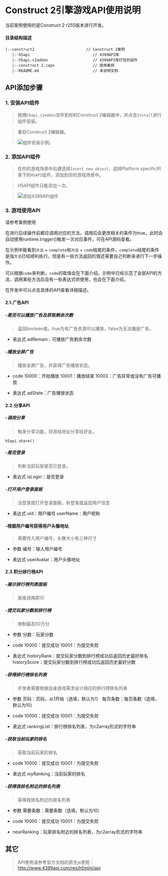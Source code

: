 # Construct 2引擎游戏API使用说明

当前案例使用的是Construct 2 r255版本进行开发。

#### 目录结构描述

	|--construct2                       // Construct 2案例
	   |--h5api                            // 4399API库
	   |--h5api.c2addon                    // 4399API库打包的组件
	   |--construct 2.capx     			   // 使用案例
	   |--README.md                        // 本说明文档

## API添加步骤

### 1. 安装API组件

> 拖拽`h5api.c2addon`文件到你的Construct 2编辑器中，并点击`Install`进行组件安装。

> 重启Construct 2编辑器。

> ![组件安装示例。](https://i.imgur.com/gb4xKFQ.jpg)

### 2. 添加API组件

> 在你的游戏场景中右键选择`Insert new object`，选择Platform specific列表下的`H5API`组件，添加到你的游戏场景中。

> H5API组件只能添加一次。

>![添加4399API组件](https://i.imgur.com/1FHkmWX.png)

### 3. 游戏使用API

请参考案例使用

在进行后续操作前都应调用对应的方法，调用后会更改相关的条件为true，此时会自动使用runtime.trigger()触发一次对应事件，可在API源码查看。

在示例中能看到`方法` + `complete`和`方法` + `code`结尾的条件，`complete`结尾的条件是指`方法`已经顺利执行，但是有一些方法返回的值还需要自己判断来进行下一步操作。

可以根据`code`来判断，`code`的取值会在下面介绍。示例中已经示范了全部API的方法，调用某些方法后会有一些表达式供使用，也会在下面介绍。

在开发中可以点击具体的API查看详细描述。

#### 2.1.广告API

##### -是否可以播放广告及获取剩余次数

> 返回boolean值，true为有广告资源可以播放，false为无法播放广告。

- 表达式
	adRemain：可播放广告剩余次数


##### -播放全屏广告

> 播放全屏广告，并获得广告播放状态。

- code
	10000：开始播放
	10001：播放结束
	10003：广告异常或没有广告可播放

- 表达式
	adState：广告播放状态

#### 2.2.分享API

##### -调用分享

> 触发分享功能，将游戏地址分享给好友。

	h5api.share()

##### -是否登录

> 判断当前玩家是否已登录。

- 表达式
	isLogin：是否登录

##### -打开用户登录面板

> 没登录就打开登录面板，有登录就返回用户信息

- 表达式
	uId：用户编号
	userName：用户昵称

#### -根据用户编号获得用户头像地址

> 需要传入用户编号，头像大小有三种尺寸

- 参数
	编号：输入用户编号

- 表达式
	userAvatar：用户头像地址

#### 2.3.积分排行榜API

##### -展示排行榜列表面板

> 直接调用即可


##### -提交玩家分数到排行榜

> 限制最高50万分

- 参数
	分数：玩家分数

- code
	10000：提交成功
	10001：为提交失败

- 表达式 
	historyRank：提交玩家分数到排行榜成功后返回历史最好排名
	historyScore：提交玩家分数到排行榜成功后返回历史最好分数

##### -获得排行榜排名列表

> 开发者需要根据自身游戏需求设计相应的排行榜排名列表

- 参数
	页码：页码，从1开始（选填，默认为1）
	每页条数：每页条数（选填，默认为10）

- code
	10000：提交成功
	10001：为提交失败

- 表达式 
	rankingList：排行榜排名列表，为c2array形式的字符串

##### -获取当前玩家的排名

> 获取当前玩家的排名

- code
	10000：提交成功
	10001：为提交失败

- 表达式
	myRanking：当前玩家的排名

##### -获得我排名附近的排名列表

> 获得我排名附近的排名列表

- 参数
	需要条数：需要条数（选填，默认为10）

- code
	10000：提交成功
	10001：为提交失败

- nearRanking：玩家排名附近的排名列表，为c2array形式的字符串

## 其它

> API使用请参考官方文档的原生js使用： http://www.4399api.com/res/h5mini/api